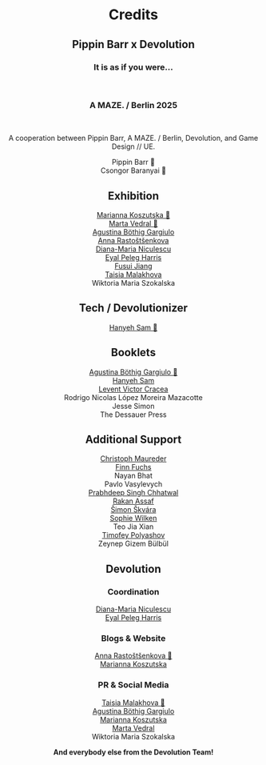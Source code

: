 <h1 align="center">Credits</h1>

<h2 align="center">Pippin Barr x Devolution</h2>
<h3 align="center">It is as if you were…</h3><br>
<h3 align="center">A MAZE. / Berlin 2025</h3><br>
<p align="center">A cooperation between Pippin Barr, A MAZE. / Berlin, Devolution, and Game Design // UE.</p>

<p align="center">Pippin Barr 🤡<br>
Csongor Baranyai 🌱</p>

<h2 align="center">Exhibition</h2>

<p align="center"><a href="https://linktr.ee/Marianna.Koszutska" target="_blank">Marianna Koszutska 👑</a><br>
<a href="https://linktr.ee/vedmarta" target="_blank">Marta Vedral 👑</a><br>
<a href="https://www.linkedin.com/in/agustinaboethig?utm_source=share&utm_campaign=share_via&utm_content=profile&utm_medium=android_app" target="_blank">Agustina Böthig Gargiulo</a><br>
<a href="https://www.linkedin.com/in/anna-rastostsenkova-777a22332/" target="_blank">Anna Rastoštšenkova</a><br>
<a href="https://diana-niculescu.com" target="_blank">Diana-Maria Niculescu</a><br>
<a href="https://www.linkedin.com/in/eyal-peleg-harris/?utm_source=share&utm_campaign=share_via&utm_content=profile&utm_medium=android_app" target="_blank">Eyal Peleg Harris</a><br>
<a href="https://www.fusui.space" target="_blank">Fusui Jiang</a><br>
<a href="https://linktr.ee/taisia.malakhova?utm_source=linktree_profile_share&ltsid=191a5b81-400c-4c1e-939e-ae9a64f853bb" target="_blank">Taisia Malakhova</a><br>
Wiktoria Maria Szokalska</p>

<h2 align="center">Tech / Devolutionizer</h2>

<p align="center"><a href="https://linktr.ee/HaniyehSam" target="_blank">Hanyeh Sam 👑</a><br></p>

<h2 align="center">Booklets</h2>

<p align="center"><a href="https://www.linkedin.com/in/agustinaboethig?utm_source=share&utm_campaign=share_via&utm_content=profile&utm_medium=android_app" target="_blank">Agustina Böthig Gargiulo 👑</a><br>
<a href="https://linktr.ee/HaniyehSam" target="_blank">Hanyeh Sam</a><br>
<a href="https://www.linkedin.com/in/levent-cracea-2a6142319/" target="_blank">Levent Victor Cracea</a><br>
Rodrigo Nicolas López Moreira Mazacotte<br>
Jesse Simon<br>
The Dessauer Press</p>

<h2 align="center">Additional Support</h2>

<p align="center"><a href="https://www.linkedin.com/in/christoph-maureder?utm_source=share&utm_campaign=share_via&utm_content=profile&utm_medium=android_app" target="_blank">Christoph Maureder</a><br>
<a href="https://www.linkedin.com/in/finn-fuchs-5a354a2bb/" target="_blank">Finn Fuchs</a><br>
Nayan Bhat<br>
Pavlo Vasylevych<br>
<a href="https://www.linkedin.com/in/prabhdeep-singh-chhatwal-?utm_source=share&utm_campaign=share_via&utm_content=profile&utm_medium=ios_app" target="_blank">Prabhdeep Singh Chhatwal</a><br>
<a href="rakanassaf.com" target="_blank">Rakan Assaf</a><br>
<a href="https://linktr.ee/simonskvara" target="_blank">Šimon Škvára</a><br>
<a href="https://www.linkedin.com/in/sophie-wilken-ba6b8429a/" target="_blank">Sophie Wilken</a><br>
Teo Jia Xian<br>
<a href="https://www.linkedin.com/in/tim-polyashov-292b3129a?utm_source=share&utm_campaign=share_via&utm_content=profile&utm_medium=ios_app" target="_blank">Timofey Polyashov</a><br>
Zeynep Gizem Bülbül</p>

<h2 align="center">Devolution</h2>

<h3 align="center">Coordination</h3>

<p align="center"><a href="https://diana-niculescu.com" target="_blank">Diana-Maria Niculescu</a><br>
<a href="https://www.linkedin.com/in/eyal-peleg-harris/?utm_source=share&utm_campaign=share_via&utm_content=profile&utm_medium=android_app" target="_blank">Eyal Peleg Harris</a><br></p>

<h3 align="center">Blogs & Website</h3>

<p align="center"><a href="https://www.linkedin.com/in/anna-rastostsenkova-777a22332/" target="_blank">Anna Rastoštšenkova 👑</a><br>
<a href="https://linktr.ee/Marianna.Koszutska" target="_blank">Marianna Koszutska</a></p>

<h3 align="center">PR & Social Media</h3>

<p align="center"><a href="https://linktr.ee/taisia.malakhova?utm_source=linktree_profile_share&ltsid=5b92c54c-c9e4-4512-aad3-ee259e13b027" target="_blank">Taisia Malakhova 👑</a><br>
<a href="https://www.linkedin.com/in/agustinaboethig?utm_source=share&utm_campaign=share_via&utm_content=profile&utm_medium=android_app" target="_blank">Agustina Böthig Gargiulo</a><br>
<a href="https://linktr.ee/Marianna.Koszutska" target="_blank">Marianna Koszutska</a><br>
<a href="https://linktr.ee/vedmarta" target="_blank">Marta Vedral</a><br>
Wiktoria Maria Szokalska</p>


<p align="center"><strong>And everybody else from the Devolution Team!</strong></p>